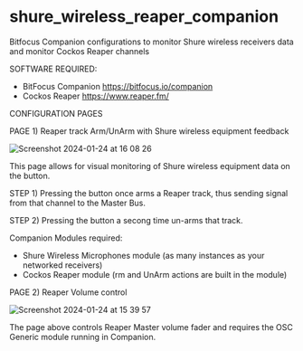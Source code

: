 # shure_wireless_reaper_companion
Bitfocus Companion configurations to monitor Shure wireless receivers data and monitor Cockos Reaper channels

SOFTWARE REQUIRED:
- BitFocus Companion https://bitfocus.io/companion
- Cockos Reaper https://www.reaper.fm/


CONFIGURATION PAGES

PAGE 1) Reaper track Arm/UnArm with Shure wireless equipment feedback

![Screenshot 2024-01-24 at 16 08 26](https://github.com/elraval/shure_wireless_reaper_companion/assets/22182319/a5d8c051-d598-4dc1-b9e1-49a7912564db)

  This page allows for visual monitoring of Shure wireless equipment data on the button.
  
  STEP 1) Pressing the button once arms a Reaper track, thus sending signal from that channel to the Master Bus.
  
  STEP 2) Pressing the button a secong time un-arms that track.

Companion Modules required:
 - Shure Wireless Microphones module (as many instances as your networked receivers) 
 - Cockos Reaper module (rm and UnArm actions are built in the module)
   

PAGE 2) Reaper Volume control

![Screenshot 2024-01-24 at 15 39 57](https://github.com/elraval/shure_wireless_reaper_companion/assets/22182319/d7394489-14be-4c72-91d8-6284293b6380)

The page above controls Reaper Master volume fader and requires the OSC Generic module running in Companion.
